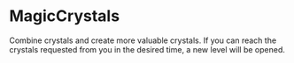 # MagicCrystals
 Combine crystals and create more valuable crystals. If you can reach the crystals requested from you in the desired time, a new level will be opened.

